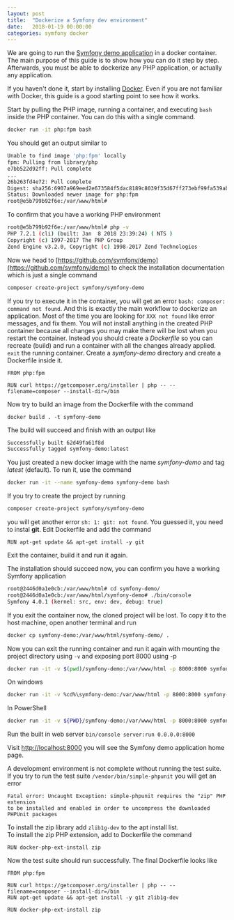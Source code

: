 ```yaml
---
layout: post
title:  "Dockerize a Symfony dev environment"
date:   2018-01-19 00:00:00
categories: symfony docker
---
```


We are going to run the [Symfony demo application](https://github.com/symfony/demo) in a docker container. The main purpose of this guide is to show how you can do it step by step. Afterwards, you must be able to dockerize any PHP application, or actually any application.

If you haven't done it, start by installing [Docker](https://www.docker.com/community-edition). Even if you are not familiar with Docker, this guide is a good starting point to see how it works.

Start by pulling the PHP image, running a container, and executing `bash` inside the PHP container. You can do this with a single command.

````bash
docker run -it php:fpm bash
````
You should get an output similar to
````bash
Unable to find image 'php:fpm' locally
fpm: Pulling from library/php
e7bb522d92ff: Pull complete
...
26b263fd4e72: Pull complete
Digest: sha256:6907a969eed2e673584f5dac8189c8039f35d67ff273ebf99fa539abc32354c0
Status: Downloaded newer image for php:fpm
root@e5b799b92f6e:/var/www/html#
````
To confirm that you have a working PHP environment
````bash
root@e5b799b92f6e:/var/www/html# php -v
PHP 7.2.1 (cli) (built: Jan  8 2018 23:39:24) ( NTS )
Copyright (c) 1997-2017 The PHP Group
Zend Engine v3.2.0, Copyright (c) 1998-2017 Zend Technologies
````

Now we head to [https://github.com/symfony/demo](https://github.com/symfony/demo) to check the installation documentation which is just a single command
````bash
composer create-project symfony/symfony-demo
````

If you try to execute it in the container, you will get an error `bash: composer: command not found`.
And this is exactly the main workflow to dockerize an application. Most of the time you are looking for `XXX not found` like error messages, and fix them. You will not install anything in the created PHP container because all changes you may make there will be lost when you restart the container. Instead you should create a *Dockerfile* so you can recreate (build) and run a container with all the changes already applied.
`exit` the running container. Create a *symfony-demo* directory and create a Dockerfile inside it.

````
FROM php:fpm

RUN curl https://getcomposer.org/installer | php -- --filename=composer --install-dir=/bin
````

Now try to build an image from the Dockerfile with the command  
````
docker build . -t symfony-demo
````
The build will succeed and finish with an output like
````bash
Successfully built 62d49fa61f8d
Successfully tagged symfony-demo:latest
````
You just created a new docker image with the name *symfony-demo* and tag *latest* (default). To run it, use the command
````bash
docker run -it --name symfony-demo symfony-demo bash
````
If you try to create the project by running
````bash
composer create-project symfony/symfony-demo
````
you will get another error `sh: 1: git: not found`. You guessed it, you need to instal **git**. Edit Dockerfile and add the command
````
RUN apt-get update && apt-get install -y git
````
Exit the container, build it and run it again.

The installation should succeed now, you can confirm you have a working Symfony application
````bash
root@2446d0a1e0cb:/var/www/html# cd symfony-demo/
root@2446d0a1e0cb:/var/www/html/symfony-demo# ./bin/console
Symfony 4.0.1 (kernel: src, env: dev, debug: true)
````

If you exit the container now, the cloned project will be lost. To copy it to the host machine, open another terminal and run
````bash
docker cp symfony-demo:/var/www/html/symfony-demo/ .
````

Now you can exit the running container and run it again with mounting the project directory using `-v` and exposing port 8000 using -p
````bash
docker run -it -v $(pwd)/symfony-demo:/var/www/html -p 8000:8000 symfony-demo bash
````
On windows
````bash
docker run -it -v %cd%\symfony-demo:/var/www/html -p 8000:8000 symfony-demo bash
````
In PowerShell
````bash
docker run -it -v ${PWD}/symfony-demo:/var/www/html -p 8000:8000 symfony-demo bash
````

Run the built in web server `bin/console server:run 0.0.0.0:8000`

Visit [http://localhost:8000](http://localhost:8000) you will see the Symfony demo application home page.

A development environment is not complete without running the test suite. If you try to run the test suite `/vendor/bin/simple-phpunit` you will get an error

````
Fatal error: Uncaught Exception: simple-phpunit requires the "zip" PHP extension
to be installed and enabled in order to uncompress the downloaded PHPUnit packages
````

To install the zip library add `zlib1g-dev` to the apt install list.  
To install the zip PHP extension, add to Dockerfile the command
````
RUN docker-php-ext-install zip
````
Now the test suite should run successfully. The final Dockerfile looks like

````
FROM php:fpm

RUN curl https://getcomposer.org/installer | php -- --filename=composer --install-dir=/bin
RUN apt-get update && apt-get install -y git zlib1g-dev

RUN docker-php-ext-install zip
````
